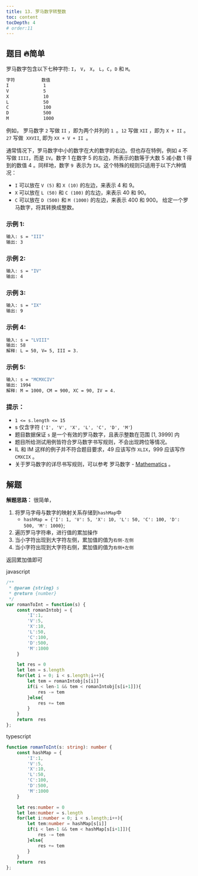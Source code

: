 ```yaml
---
title: 13. 罗马数字转整数
toc: content
tocDepth: 4
# order:11
---
```


## 题目 🔥简单
罗马数字包含以下七种字符: `I`， `V`， `X`， `L`，`C`，`D` 和 `M`。
```bash
字符          数值
I             1
V             5
X             10
L             50
C             100
D             500
M             1000
```
例如， 罗马数字 `2` 写做 `II` ，即为两个并列的 `1 `。`12` 写做 `XII` ，即为 `X + II` 。 `27` 写做  `XXVII`, 即为 `XX + V + II `。

通常情况下，罗马数字中小的数字在大的数字的右边。但也存在特例，例如 `4` 不写做 `IIII`，而是 `IV`。数字 1 在数字 5 的左边，所表示的数等于大数 5 减小数 1 得到的数值 4 。同样地，数字 `9 `表示为 `IX`。这个特殊的规则只适用于以下六种情况：

- `I` 可以放在 `V (5)` 和 `X (10)` 的左边，来表示 4 和 9。
- `X` 可以放在 `L (50)` 和 `C (100)` 的左边，来表示 40 和 90。 
- `C` 可以放在 `D (500)` 和 `M (1000)` 的左边，来表示 400 和 900。
给定一个罗马数字，将其转换成整数。

### 示例 1:
```bash
输入: s = "III"
输出: 3
```
### 示例 2:
```bash
输入: s = "IV"
输出: 4
```
### 示例 3:
```bash
输入: s = "IX"
输出: 9
```
### 示例 4:
```bash
输入: s = "LVIII"
输出: 58
解释: L = 50, V= 5, III = 3.
```
### 示例 5:
```bash
输入: s = "MCMXCIV"
输出: 1994
解释: M = 1000, CM = 900, XC = 90, IV = 4.
```

### 提示：

- `1 <= s.length <= 15`
- s 仅含字符 (`'I', 'V', 'X', 'L', 'C', 'D', 'M'`)
- 题目数据保证 `s` 是一个有效的罗马数字，且表示整数在范围 [1, 3999] 内
- 题目所给测试用例皆符合罗马数字书写规则，不会出现跨位等情况。
- IL 和 IM 这样的例子并不符合题目要求，49 应该写作 `XLIX`，999 应该写作 `CMXCIX` 。
- 关于罗马数字的详尽书写规则，可以参考 罗马数字 - [Mathematics](https://b2b.partcommunity.com/community/knowledge/zh_CN/detail/10753/%E7%BD%97%E9%A9%AC%E6%95%B0%E5%AD%97#knowledge_article) 。


## 解题
**解题思路：**
很简单，
1. 将罗马字母与数字的映射关系存储到`hashMap`中
    - `hashMap = {'I': 1, 'V': 5, 'X': 10, 'L': 50, 'C': 100, 'D': 500, 'M': 1000}`;
2. 遍历罗马字符串，进行值的累加操作
3. 当小字符出现到大字符左侧，累加值的值为`右侧-左侧`
4. 当小字符出现到大字符右侧，累加值的值为`右侧+左侧`

返回累加值即可


javascript

```js
/**
 * @param {string} s
 * @return {number}
 */
var romanToInt = function(s) {
    const romanIntobj = {
        'I':1,
        'V':5,
        'X':10,
        'L':50,
        'C':100,
        'D':500,
        'M':1000
    }

    let res = 0
    let len = s.length
    for(let i = 0; i < s.length;i++){
        let tem = romanIntobj[s[i]]
        if(i < len-1 && tem < romanIntobj[s[i+1]]){
            res -= tem
        }else{
            res += tem
        }
    }
    return  res
};

```


typescript

```ts
function romanToInt(s: string): number {    
    const hashMap = {
        'I':1,
        'V':5,
        'X':10,
        'L':50,
        'C':100,
        'D':500,
        'M':1000
    }

    let res:number = 0
    let len:number = s.length
    for(let i:number = 0; i < s.length;i++){
        let tem:number = hashMap[s[i]]
        if(i < len-1 && tem < hashMap[s[i+1]]){
            res -= tem
        }else{
            res += tem
        }
    }
    return  res
};

```
